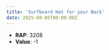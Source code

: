 ```yaml
---
title: 'Surfboard Hat for your Back'
date: 2025-08-05T00:00:00Z
---
```

- **RAP**: 3208
- **Value**: -1

